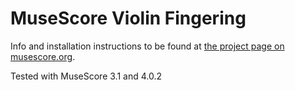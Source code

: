 # MuseScore Violin Fingering
Info and installation instructions to be found at [the project page on musescore.org](https://musescore.org/project/violin-fingering).

Tested with MuseScore 3.1 and 4.0.2
